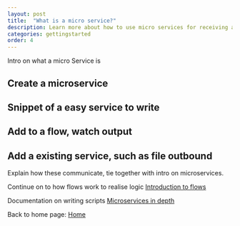 ```yaml
---
layout: post
title:  "What is a micro service?"
description: Learn more about how to use micro services for receiving and transmitting messages to and from other services. Learn about the different types of services and how use them in different scenarios.
categories: gettingstarted
order: 4
---
```


Intro on what a micro Service is

## Create a microservice

## Snippet of a easy service to write

## Add to a flow, watch output

## Add a existing service, such as file outbound

Explain how these communicate, tie together with intro on microservices.

Continue on to how flows work to realise logic [Introduction to flows](/microServiceBus.docs/nav/gettingstarted/flow)

Documentation on writing scripts [Microservices in depth](/microServiceBus.docs/nav/quickReference/microserviceDocumentation)

Back to home page: [Home](/microServiceBus.docs/)